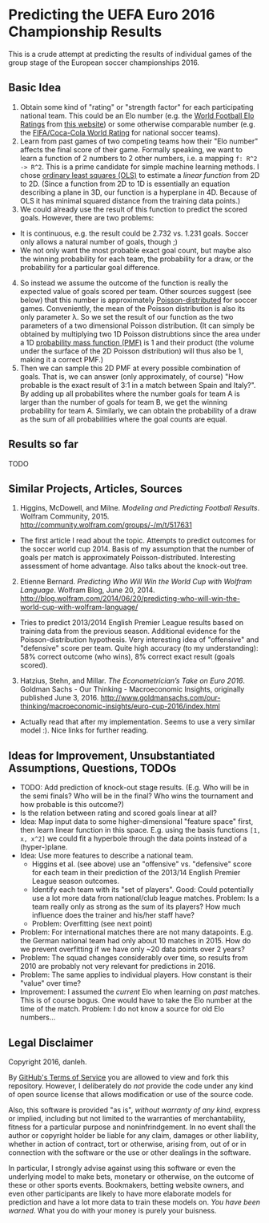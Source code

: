# Predicting the UEFA Euro 2016 Championship Results
This is a crude attempt at predicting the results of individual games of the group stage of the European soccer championships 2016.

## Basic Idea

1. Obtain some kind of "rating" or "strength factor" for each participating national team. This could be an Elo number (e.g. the [World Football Elo Ratings](https://en.wikipedia.org/wiki/World_Football_Elo_Ratings) from [this website](http://www.eloratings.net/world.html)) or some otherwise comparable number (e.g. the [FIFA/Coca-Cola World Rating](http://www.fifa.com/fifa-world-ranking/ranking-table/men/index.html) for national soccer teams).
2. Learn from past games of two competing teams how their "Elo number" affects the final score of their game. Formally speaking, we want to learn a function of 2 numbers to 2 other numbers, i.e. a mapping ```f: R^2 -> R^2```. This is a prime candidate for simple machine learning methods. I chose [ordinary least squares (OLS)](https://en.wikipedia.org/wiki/Ordinary_least_squares) to estimate a _linear function_ from 2D to 2D. (Since a function from 2D to 1D is essentially an equation describing a plane in 3D, our function is a hyperplane in 4D. Because of OLS it has minimal squared distance from the training data points.)
3. We could already use the result of this function to predict the scored goals. However, there are two problems:
  + It is continuous, e.g. the result could be 2.732 vs. 1.231 goals. Soccer only allows a natural number of goals, though ;)
  + We not only want the most probable exact goal count, but maybe also the winning probability for each team, the probability for a draw, or the probability for a particular goal difference.
4. So instead we assume the outcome of the function is really the expected value of goals scored per team. Other sources suggest (see below) that this number is approximately [Poisson-distributed](https://en.wikipedia.org/wiki/Poisson_distribution) for soccer games. Conveniently, the mean of the Poisson distribution is also its only parameter λ. So we set the result of our function as the two parameters of a two dimensional Poisson distribution. (It can simply be obtained by multiplying two 1D Poisson distrubtions since the area under a 1D [probability mass function (PMF)](https://en.wikipedia.org/wiki/Probability_mass_function) is 1 and their product (the volume under the surface of the 2D Poisson distribution) will thus also be 1, making it a correct PMF.)
5. Then we can sample this 2D PMF at every possible combination of goals. That is, we can answer (only approximately, of course) "How probable is the exact result of 3:1 in a match between Spain and Italy?". By adding up all probabilites where the number goals for team A is larger than the number of goals for team B, we get the winning probability for team A. Similarly, we can obtain the probability of a draw as the sum of all probabilities where the goal counts are equal.

## Results so far

TODO

## Similar Projects, Articles, Sources

1. Higgins, McDowell, and Milne. _Modeling and Predicting Football Results_. Wolfram Community, 2015. http://community.wolfram.com/groups/-/m/t/517631
  + The first article I read about the topic. Attempts to predict outcomes for the soccer world cup 2014. Basis of my assumption that the number of goals per match is approximately Poisson-distributed. Interesting assessment of home advantage. Also talks about the knock-out tree.
2. Etienne Bernard. _Predicting Who Will Win the World Cup with Wolfram Language_. Wolfram Blog, June 20, 2014. http://blog.wolfram.com/2014/06/20/predicting-who-will-win-the-world-cup-with-wolfram-language/
  + Tries to predict 2013/2014 English Premier League results based on training data from the previous season. Additional evidence for the Poisson-distribution hypothesis. Very interesting idea of "offensive" and "defensive" score per team. Quite high accuracy (to my understanding): 58% correct outcome (who wins), 8% correct exact result (goals scored).
3. Hatzius, Stehn, and Millar. _The Econometrician’s Take on Euro 2016_. Goldman Sachs - Our Thinking - Macroeconomic Insights, originally published June 3, 2016. http://www.goldmansachs.com/our-thinking/macroeconomic-insights/euro-cup-2016/index.html
  + Actually read that after my implementation. Seems to use a very similar model :). Nice links for further reading.

## Ideas for Improvement, Unsubstantiated Assumptions, Questions, TODOs

- TODO: Add prediction of knock-out stage results. (E.g. Who will be in the semi finals? Who will be in the final? Who wins the tournament and how probable is this outcome?)
- Is the relation between rating and scored goals linear at all?
- Idea: Map input data to some higher-dimensional "feature space" first, then learn linear function in this space. E.g. using the basis functions ```[1, x, x^2]``` we could fit a hyperbole through the data points instead of a (hyper-)plane.
- Idea: Use more features to describe a national team. 
  + Higgins et al. (see above) use an "offensive" vs. "defensive" score for each team in their prediction of the 2013/14 English Premier League season outcomes.
  + Identify each team with its "set of players". Good: Could potentially use a lot more data from national/club league matches. Problem: Is a team really only as strong as the sum of its players? How much influence does the trainer and his/her staff have?
  + Problem: Overfitting (see next point)
- Problem: For international matches there are not many datapoints. E.g. the German national team had only about 10 matches in 2015. How do we prevent overfitting if we have only ~20 data points over 2 years?
- Problem: The squad changes considerably over time, so results from 2010 are probably not very relevant for predictions in 2016. 
- Problem: The same applies to individual players. How constant is their "value" over time?
- Improvement: I assumed the _current_ Elo when learning on _past_ matches. This is of course bogus. One would have to take the Elo number at the time of the match. Problem: I do not know a source for old Elo numbers...

## Legal Disclaimer
Copyright 2016, danleh. 

By [GitHub's Terms of Service](https://help.github.com/articles/github-terms-of-service/#f-copyright-and-content-ownership) you are allowed to view and fork this repository. However, I deliberately do _not_ provide the code under any kind of open source license that allows modification or use of the source code.

Also, this software is provided "as is", _without warranty of any kind_, express or implied, including but not limited to the warranties of merchantability, fitness for a particular purpose and noninfrindgement. In no event shall the author or copyright holder be liable for any claim, damages or other liability, whether in action of contract, tort or otherwise, arising from, out of or in connection with the software or the use or other dealings in the software.

In particular, I strongly advise against using this software or even the underlying model to make bets, monetary or otherwise, on the outcome of these or other sports events. Bookmakers, betting website owners, and even other participants are likely to have more elaborate models for prediction and have a lot more data to train these models on. _You have been warned_. What you do with your money is purely your buisness.
